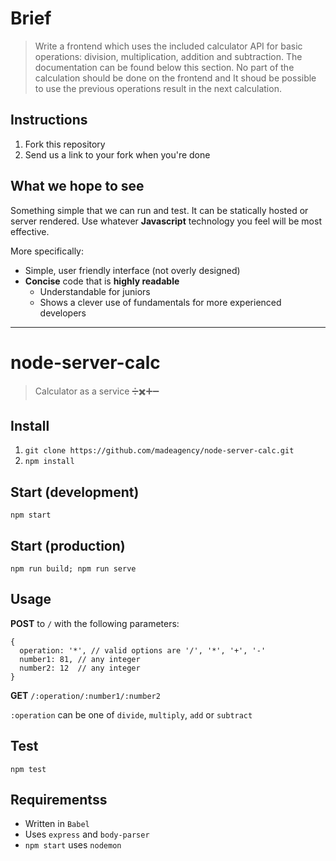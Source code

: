 # Brief
> Write a frontend which uses the included calculator API for basic operations: division, multiplication, addition and subtraction. The documentation can be found below this section. No part of the calculation should be done on the frontend and It shoud be possible to use the previous operations result in the next calculation.

## Instructions
1. Fork this repository
2. Send us a link to your fork when you're done

## What we hope to see
Something simple that we can run and test. It can be statically hosted or server rendered. Use whatever **Javascript** technology you feel will be most effective.

More specifically:
- Simple, user friendly interface (not overly designed)
- **Concise** code that is **highly readable**
  - Understandable for juniors
  - Shows a clever use of fundamentals for more experienced developers

---

# node-server-calc
> Calculator as a service ➗✖️➕➖

## Install
1. `git clone https://github.com/madeagency/node-server-calc.git`
2. `npm install`

## Start (development)
`npm start`

## Start (production)
`npm run build; npm run serve`

## Usage
**POST** to `/` with the following parameters:

```
{
  operation: '*', // valid options are '/', '*', '+', '-'
  number1: 81, // any integer
  number2: 12  // any integer
}
```

**GET** `/:operation/:number1/:number2`

`:operation` can be one of `divide`, `multiply`, `add` or `subtract`

## Test
`npm test`

## Requirementss
- Written in `Babel`
- Uses `express` and `body-parser`
- `npm start` uses `nodemon`
